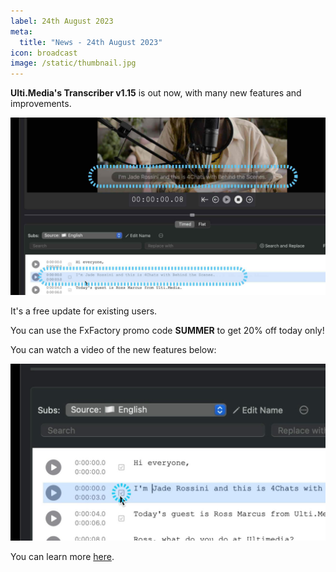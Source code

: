 ```yaml
---
label: 24th August 2023
meta:
  title: "News - 24th August 2023"
icon: broadcast
image: /static/thumbnail.jpg
---
```


**Ulti.Media's Transcriber v1.15** is out now, with many new features and improvements.

![](/static/transcriber-1-15.jpeg)

It's a free update for existing users.

You can use the FxFactory promo code **SUMMER** to get 20% off today only!

You can watch a video of the new features below:

[![](/static/transcriber-1-15-youtube.jpeg)](https://www.youtube.com/watch?v=2PnHOiSZcwU)

You can learn more [here](https://fxfactory.com/info/transcriber/).